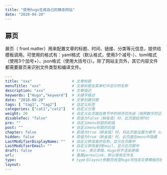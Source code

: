 ```yaml
---
title: "使用hugo生成自己的静态网站"
date: "2020-04-20"
---
```






## 扉页

扉页（ front matter）用来配置文章的标题、时间、链接、分类等元信息，提供给模板调用。可使用的格式有：yaml格式（默认格式，使用3个减号-）、toml格式（使用3个加号+）、json格式（使用大括号{}）。除了网站主页外，其它内容文件都需要扉页来识别文件类型和编译文件。



```yaml
---
title: "xxx"                  # 文章标题
menuTitle: "xxx"              # 文章标题在菜单栏中显示的名称
description: "xxx"            # 文章描述
keywords: ["Hugo","keyword"]  # 关键字描述
date: "2018-08-20"            # 文章创建日期
tags: [ "tag1", "tag2"]       # 自定义标签
categories: ["cat1","cat2"]   # 自定义分类
weight: 20                    # 自定义此页面在章节中的排序优先级（按照数字的正序排序）
disableToc: "false"           # 若值为false（缺省值）时，此页面启用TOC
pre: ""                       # 自定义menu标题的前缀
post: ""                      # 自定义menu标题的后缀
chapter: false                # 若值为true（缺省值）时，将此页面设置为章节（chapter）
hidden: false                 # 若值为true（缺省值）时，此页面在menu中隐藏
LastModifierDisplayName: ""   # 自定义修改者的名称，显示在页脚中
LastModifierEmail: ""         # 自定义修改者的Email，显示在页脚中
draft: false                  # true，表示草稿，Hugo将不渲染草稿
url:                          # 重置permalink，默认使用文件名
type:                         # type与layout参数将改变Hugo寻找该文章模板的顺序
layout: 
---
```

